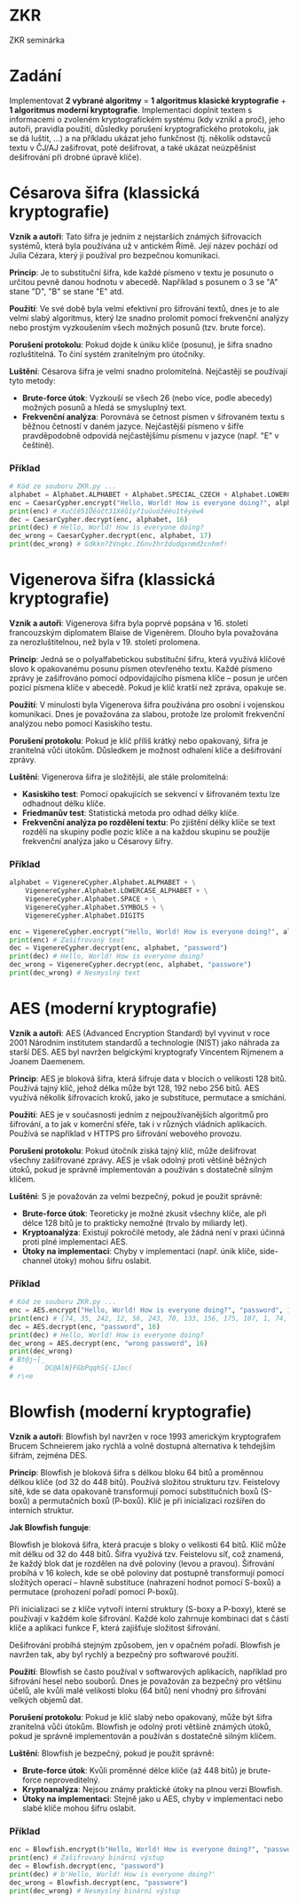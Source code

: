 # ZKR
ZKR seminárka

# Zadání
Implementovat **2 vybrané algoritmy** = **1 algoritmus klasické kryptografie** + **1 algoritmus moderní kryptografie**. Implementaci doplnit textem s informacemi o zvoleném kryptografickém systému (kdy vznikl a proč), jeho autoři, pravidla použití, důsledky porušení kryptografického protokolu, jak se dá luštit, ...) a na příkladu ukázat jeho funkčnost (tj. několik odstavců textu v ČJ/AJ zašifrovat, poté dešifrovat, a také ukázat neúzpěšnist dešifrování při drobné úpravě klíče).

# Césarova šifra (klassická kryptografie)

**Vznik a autoři**: Tato šifra je jedním z nejstarších známých šifrovacích systémů, která byla používána už v antickém Římě. Její název pochází od Julia Cézara, který ji používal pro bezpečnou komunikaci.

**Princip**: Je to substituční šifra, kde každé písmeno v textu je posunuto o určitou pevně danou hodnotu v abecedě. Například s posunem o 3 se "A" stane "D", "B" se stane "E" atd.

**Použití**: Ve své době byla velmi efektivní pro šifrování textů, dnes je to ale velmi slabý algoritmus, který lze snadno prolomit pomocí frekvenční analýzy nebo prostým vyzkoušením všech možných posunů (tzv. brute force).

**Porušení protokolu**: Pokud dojde k úniku klíče (posunu), je šifra snadno rozluštitelná. To činí systém zranitelným pro útočníky.

**Luštění**: Césarova šifra je velmi snadno prolomitelná. Nejčastěji se používají tyto metody:
- **Brute-force útok**: Vyzkouší se všech 26 (nebo více, podle abecedy) možných posunů a hledá se smysluplný text.
- **Frekvenční analýza**: Porovnává se četnost písmen v šifrovaném textu s běžnou četností v daném jazyce. Nejčastější písmeno v šifře pravděpodobně odpovídá nejčastějšímu písmenu v jazyce (např. "E" v češtině).

### Příklad
```python
# Kód ze souboru ZKR.py ...
alphabet = Alphabet.ALPHABET + Alphabet.SPECIAL_CZECH + Alphabet.LOWERCASE_ALPHABET + Alphabet.SPECIAL_CZECH_LOWER + Alphabet.SPACE + Alphabet.SYMBOLS + Alphabet.DIGITS
enc = CaesarCypher.encrypt("Hello, World! How is everyone doing?", alphabet, 16)
print(enc) # Xuččě51Ůěóčt31Xěů1yř1uúuóžěéu1těyéw4
dec = CaesarCypher.decrypt(enc, alphabet, 16)
print(dec) # Hello, World! How is everyone doing?
dec_wrong = CaesarCypher.decrypt(enc, alphabet, 17)
print(dec_wrong) # Gdkkn?žVnqkc.žGnvžhrždudqxnmdžcnhmf!
```
# Vigenerova šifra (klassická kryptografie)
**Vznik a autoři**: Vigenerova šifra byla poprvé popsána v 16. století francouzským diplomatem Blaise de Vigenèrem. Dlouho byla považována za nerozluštitelnou, než byla v 19. století prolomena.

**Princip**: Jedná se o polyalfabetickou substituční šifru, která využívá klíčové slovo k opakovanému posunu písmen otevřeného textu. Každé písmeno zprávy je zašifrováno pomocí odpovídajícího písmena klíče – posun je určen pozicí písmena klíče v abecedě. Pokud je klíč kratší než zpráva, opakuje se.

**Použití**: V minulosti byla Vigenerova šifra používána pro osobní i vojenskou komunikaci. Dnes je považována za slabou, protože lze prolomit frekvenční analýzou nebo pomocí Kasiskiho testu.

**Porušení protokolu**: Pokud je klíč příliš krátký nebo opakovaný, šifra je zranitelná vůči útokům. Důsledkem je možnost odhalení klíče a dešifrování zprávy.

**Luštění**: Vigenerova šifra je složitější, ale stále prolomitelná:
- **Kasiskiho test**: Pomocí opakujících se sekvencí v šifrovaném textu lze odhadnout délku klíče.
- **Friedmanův test**: Statistická metoda pro odhad délky klíče.
- **Frekvenční analýza po rozdělení textu**: Po zjištění délky klíče se text rozdělí na skupiny podle pozic klíče a na každou skupinu se použije frekvenční analýza jako u Césarovy šifry.

### Příklad
```python
alphabet = VigenereCypher.Alphabet.ALPHABET + \
    VigenereCypher.Alphabet.LOWERCASE_ALPHABET + \
    VigenereCypher.Alphabet.SPACE + \
    VigenereCypher.Alphabet.SYMBOLS + \
    VigenereCypher.Alphabet.DIGITS

enc = VigenereCypher.encrypt("Hello, World! How is everyone doing?", alphabet, "password")
print(enc) # Zašifrovaný text
dec = VigenereCypher.decrypt(enc, alphabet, "password")
print(dec) # Hello, World! How is everyone doing?
dec_wrong = VigenereCypher.decrypt(enc, alphabet, "passwore")
print(dec_wrong) # Nesmyslný text
```

# AES (moderní kryptografie)

**Vznik a autoři**: AES (Advanced Encryption Standard) byl vyvinut v roce 2001 Národním institutem standardů a technologie (NIST) jako náhrada za starší DES. AES byl navržen belgickými kryptografy Vincentem Rijmenem a Joanem Daemenem.

**Princip**: AES je bloková šifra, která šifruje data v blocích o velikosti 128 bitů. Používá tajný klíč, jehož délka může být 128, 192 nebo 256 bitů. AES využívá několik šifrovacích kroků, jako je substituce, permutace a smíchání.

**Použití**: AES je v současnosti jedním z nejpoužívanějších algoritmů pro šifrování, a to jak v komerční sféře, tak i v různých vládních aplikacích. Používá se například v HTTPS pro šifrování webového provozu.

**Porušení protokolu**: Pokud útočník získá tajný klíč, může dešifrovat všechny zašifrované zprávy. AES je však odolný proti většině běžných útoků, pokud je správně implementován a používán s dostatečně silným klíčem.

**Luštění**: S je považován za velmi bezpečný, pokud je použit správně:
- **Brute-force útok**: Teoreticky je možné zkusit všechny klíče, ale při délce 128 bitů je to prakticky nemožné (trvalo by miliardy let).
- **Kryptoanalýza**: Existují pokročilé metody, ale žádná není v praxi účinná proti plné implementaci AES.
- **Útoky na implementaci**: Chyby v implementaci (např. únik klíče, side-channel útoky) mohou šifru oslabit.

### Příklad
```python
# Kód ze souboru ZKR.py ...
enc = AES.encrypt("Hello, World! How is everyone doing?", "password", 16)
print(enc) # [74, 35, 242, 12, 56, 243, 70, 133, 156, 175, 107, 1, 74, 190, 25, 74, 234, 216, 97, 127, 55, 113, 2, 165, 100, 179, 215, 2, 70, 176, 215, 132, 130, 96, 18, 63, 40, 21, 195, 76, 222, 113, 5, 214, 109, 155, 131, 213]
dec = AES.decrypt(enc, "password", 16)
print(dec) # Hello, World! How is everyone doing?
dec_wrong = AES.decrypt(enc, "wrong password", 16)
print(dec_wrong)
# Bt@j~[_
#        DC@AlN}FGbPqqhS{-1Joc(
# r\<e
```

# Blowfish (moderní kryptografie)
**Vznik a autoři**: Blowfish byl navržen v roce 1993 americkým kryptografem Brucem Schneierem jako rychlá a volně dostupná alternativa k tehdejším šifrám, zejména DES.

**Princip**: Blowfish je bloková šifra s délkou bloku 64 bitů a proměnnou délkou klíče (od 32 do 448 bitů). Používá složitou strukturu tzv. Feistelovy sítě, kde se data opakovaně transformují pomocí substitučních boxů (S-boxů) a permutačních boxů (P-boxů). Klíč je při inicializaci rozšířen do interních struktur.

**Jak Blowfish funguje**:

Blowfish je bloková šifra, která pracuje s bloky o velikosti 64 bitů. Klíč může mít délku od 32 do 448 bitů. Šifra využívá tzv. Feistelovu síť, což znamená, že každý blok dat je rozdělen na dvě poloviny (levou a pravou). Šifrování probíhá v 16 kolech, kde se obě poloviny dat postupně transformují pomocí složitých operací – hlavně substituce (nahrazení hodnot pomocí S-boxů) a permutace (prohození pořadí pomocí P-boxů).

Při inicializaci se z klíče vytvoří interní struktury (S-boxy a P-boxy), které se používají v každém kole šifrování. Každé kolo zahrnuje kombinaci dat s částí klíče a aplikaci funkce F, která zajišťuje složitost šifrování.

Dešifrování probíhá stejným způsobem, jen v opačném pořadí. Blowfish je navržen tak, aby byl rychlý a bezpečný pro softwarové použití.

**Použití**: Blowfish se často používal v softwarových aplikacích, například pro šifrování hesel nebo souborů. Dnes je považován za bezpečný pro většinu účelů, ale kvůli malé velikosti bloku (64 bitů) není vhodný pro šifrování velkých objemů dat.

**Porušení protokolu**: Pokud je klíč slabý nebo opakovaný, může být šifra zranitelná vůči útokům. Blowfish je odolný proti většině známých útoků, pokud je správně implementován a používán s dostatečně silným klíčem.

**Luštění**: Blowfish je bezpečný, pokud je použit správně:
- **Brute-force útok**: Kvůli proměnné délce klíče (až 448 bitů) je brute-force neproveditelný.
- **Kryptoanalýza**: Nejsou známy praktické útoky na plnou verzi Blowfish.
- **Útoky na implementaci**: Stejně jako u AES, chyby v implementaci nebo slabé klíče mohou šifru oslabit.

### Příklad
```python
enc = Blowfish.encrypt(b"Hello, World! How is everyone doing?", "password")
print(enc) # Zašifrovaný binární výstup
dec = Blowfish.decrypt(enc, "password")
print(dec) # b'Hello, World! How is everyone doing?'
dec_wrong = Blowfish.decrypt(enc, "passwore")
print(dec_wrong) # Nesmyslný binární výstup
```